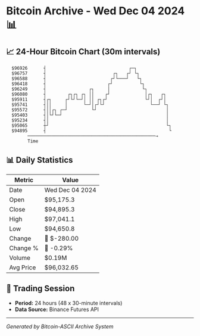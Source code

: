 # Bitcoin Archive - Wed Dec 04 2024 📊

## 📈 24-Hour Bitcoin Chart (30m intervals)

```
  $96926      ┤                               ┌─┐              
  $96757      ┤                         ┌┐   ┌┘ └┐             
  $96588      ┤                        ┌┘└───┘   └┐            
  $96418      ┤                       ┌┘          └┐           
  $96249      ┤                ┌┐     │            └┐          
  $96080      ┤        ┌┐┌┐ ┌┐ ││    ┌┘             │┌┐   ┌┐   
  $95911      ┤┌┐     ┌┘└┘└─┘│ ││ ┌┐┌┘              └┘│  ┌┘│   
  $95741      ┤││     │      └─┘│┌┘└┘                 └──┘ └┐  
  $95572      ┤││┌┐ ┌─┘         └┘                          │  
  $95403      ┤│└┘└─┘                                       │  
  $95234      ┤│                                            │  
  $95065      ┼┘                                            └┐ 
  $94895      ┤                                              └ 
        ────────────────────────────────────────────────→
        Time
```

## 📊 Daily Statistics

| Metric | Value |
|--------|-------|
| Date | Wed Dec 04 2024 |
| Open | $95,175.3 |
| Close | $94,895.3 |
| High | $97,041.1 |
| Low | $94,650.8 |
| Change | 🔴 $-280.00 |
| Change % | 🔴 -0.29% |
| Volume | $0.19M |
| Avg Price | $96,032.65 |

## 📅 Trading Session

- **Period:** 24 hours (48 x 30-minute intervals)
- **Data Source:** Binance Futures API

---
*Generated by Bitcoin-ASCII Archive System*

